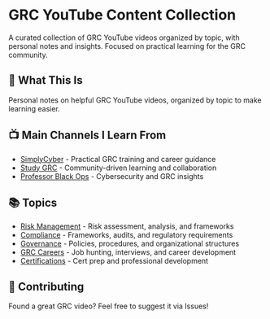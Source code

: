 # GRC YouTube Content Collection

A curated collection of GRC YouTube videos organized by topic, with personal notes and insights. Focused on practical learning for the GRC community.

## 🎯 What This Is
Personal notes on helpful GRC YouTube videos, organized by topic to make learning easier.

## 📺 Main Channels I Learn From
- [SimplyCyber](https://www.youtube.com/@SimplyCyber) - Practical GRC training and career guidance
- [Study GRC](https://www.youtube.com/@StudyGRC) - Community-driven learning and collaboration  
- [Professor Black Ops](https://www.youtube.com/@professorblackops-cybersec1168) - Cybersecurity and GRC insights

## 📚 Topics
- [Risk Management](topics/risk-management/) - Risk assessment, analysis, and frameworks
- [Compliance](topics/compliance/) - Frameworks, audits, and regulatory requirements  
- [Governance](topics/governance/) - Policies, procedures, and organizational structures
- [GRC Careers](topics/grc-careers/) - Job hunting, interviews, and career development
- [Certifications](topics/certifications/) - Cert prep and professional development

## 🤝 Contributing
Found a great GRC video? Feel free to suggest it via Issues!
